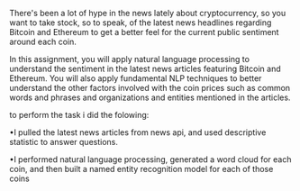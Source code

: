 There's been a lot of hype in the news lately about cryptocurrency, so you want to take stock, so to speak, of the latest news headlines regarding Bitcoin and Ethereum to get a better feel for the current public sentiment around each coin.

In this assignment, you will apply natural language processing to understand the sentiment in the latest news articles featuring Bitcoin and Ethereum. You will also apply fundamental NLP techniques to better understand the other factors involved with the coin prices such as common words and phrases and organizations and entities mentioned in the articles.


to perform the task i did the folowing:

  •I pulled the latest news articles from news api, and used descriptive statistic to answer 
   questions.
   
  •I performed natural language processing, generated a word cloud for each coin, and then built a
   named entity recognition model for each of those coins